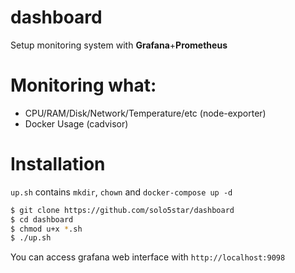 # dashboard

Setup monitoring system with **Grafana**+**Prometheus**

# Monitoring what:
* CPU/RAM/Disk/Network/Temperature/etc (node-exporter)
* Docker Usage (cadvisor)

# Installation
`up.sh` contains `mkdir`, `chown` and `docker-compose up -d`
```bash
$ git clone https://github.com/solo5star/dashboard
$ cd dashboard
$ chmod u+x *.sh
$ ./up.sh
```

You can access grafana web interface with `http://localhost:9098`
